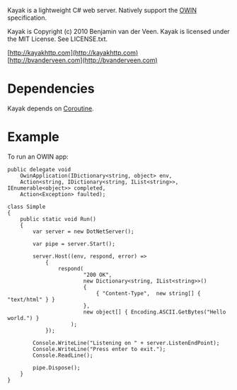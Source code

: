 Kayak is a lightweight C# web server. Natively support the [OWIN](http://owin.github.com) specification.

Kayak is Copyright (c) 2010 Benjamin van der Veen. Kayak is licensed under the 
MIT License. See LICENSE.txt.

[http://kayakhttp.com](http://kayakhttp.com)<br>
[http://bvanderveen.com](http://bvanderveen.com)

# Dependencies

Kayak depends on [Coroutine](http://github.com/bvanderveen/coroutine).

# Example

To run an OWIN app:


    public delegate void
        OwinApplication(IDictionary<string, object> env,
        Action<string, IDictionary<string, IList<string>>, IEnumerable<object>> completed,
        Action<Exception> faulted); 

    class Simple
    {
        public static void Run()
        {
            var server = new DotNetServer();

            var pipe = server.Start();

            server.Host((env, respond, error) =>
                {
                    respond(
                            "200 OK",
                            new Dictionary<string, IList<string>>() 
                            {
                                { "Content-Type",  new string[] { "text/html" } }
                            },
                            new object[] { Encoding.ASCII.GetBytes("Hello world.") }
                        );
                });

            Console.WriteLine("Listening on " + server.ListenEndPoint);
            Console.WriteLine("Press enter to exit.");
            Console.ReadLine();

            pipe.Dispose();
        }
    }
